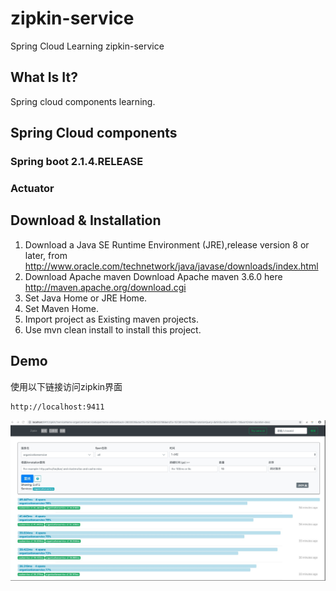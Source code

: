 # zipkin-service
Spring Cloud Learning zipkin-service
## What Is It?
Spring cloud components learning.
## Spring Cloud components
### Spring boot 2.1.4.RELEASE
### Actuator
## Download & Installation
1. Download a Java SE Runtime Environment (JRE),release version 8 or later, from http://www.oracle.com/technetwork/java/javase/downloads/index.html
2. Download Apache maven
Download Apache maven 3.6.0 here
http://maven.apache.org/download.cgi
3. Set Java Home or JRE Home.
4. Set Maven Home.
5. Import project as Existing maven projects.
6. Use mvn clean install to install this project.
## Demo
使用以下链接访问zipkin界面
```
http://localhost:9411
```
![zipkin图片](https://github.com/ChenLin12138/zipkin-service/blob/master/demo/pic/zipkin.png)



